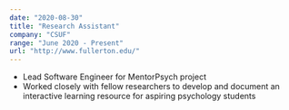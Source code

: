 ```yaml
---
date: "2020-08-30"
title: "Research Assistant"
company: "CSUF"
range: "June 2020 - Present"
url: "http://www.fullerton.edu/"
---
```


- Lead Software Engineer for MentorPsych project
- Worked closely with fellow researchers to develop and document an interactive learning resource for aspiring psychology students
